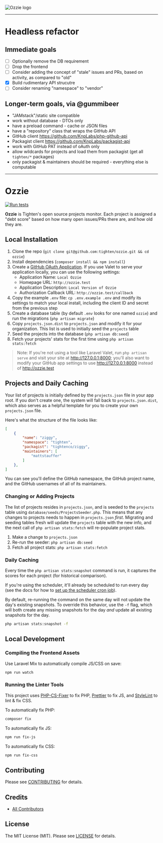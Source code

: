 ![Ozzie logo](https://raw.githubusercontent.com/tighten/ozzie/main/ozzie-banner.png)

-----

# Headless refactor

## Immediate goals

- [ ] Optionally remove the DB requirement
- [ ] Drop the frontend
- [ ] Consider adding the concept of "stale" issues and PRs, based on activity, as compared to "old"
- [x] Build rudimentary API strucutre
- [ ] Consider renaming "namespace" to "vendor"

## Longer-term goals, via @gummibeer

- "JAMstack"/static site compatible
- work without database - DTOs only
- have a preload command - cache or JSON files
- have a "repository" class that wraps the GitHub API
- GitHub client https://github.com/KnpLabs/php-github-api
- Packagist client https://github.com/KnpLabs/packagist-api
- work with GitHub PAT instead of oAuth only
- allow wildcards for projects and load them from packagist (get all `tighten/*` packages)
- only packagist & maintainers should be required - everything else is computable

----

# Ozzie

[![Run tests](https://github.com/tighten/takeout/workflows/Run%20tests/badge.svg?branch=main)](https://github.com/tighten/ozzie/actions?query=workflow%3A%22Run+Tests%22)


**Ozzie** is Tighten's open source projects monitor. Each project is assigned a "debt score" based on how many open issues/PRs there are, and how old they are.

## Local Installation

1. Clone the repo (`git clone git@github.com:tighten/ozzie.git && cd ozzie`)
2. Install dependencies (`composer install && npm install`)
3. Create a [GitHub OAuth Application](https://github.com/settings/developers). If you use Valet to serve your application locally, you can use the following settings:
    - Application Name: `Local Ozzie`
    - Homepage URL: `http://ozzie.test`
    - Application Description: `Local Version of Ozzie`
    - Authorization Callback URL: `http://ozzie.test/callback`
4. Copy the example `.env` file: `cp .env.example .env` and modify its settings to match your local install, including the client ID and secret from the previous step
5. Create a database table (by default `.env` looks for one named `ozzie`) and run the migrations (`php artisan migrate`)
6. Copy `projects.json.dist` to `projects.json` and modify it for your organization. This list is used to initially seed the `projects` table
7. Seed the projects into the database (`php artisan db:seed`)
8. Fetch your projects' stats for the first time using `php artisan stats:fetch`

> Note: If you're not using a tool like Laravel Valet, run `php artisan serve` and visit your site at http://127.0.0.1:8000; you'll also want to modify your GitHub app settings to use http://127.0.0.1:8000 instead of http://ozzie.test

## Projects and Daily Caching

Your list of projects is initially defined by the `projects.json` file in your app root. If you don't create one, the system will fall back to `projects.json.dist`, which also serves as a helpful template for you to create your own `projects.json` file.

Here's what the structure of the file looks like:

```json
[
    {
        "name": "ziggy",
        "namespace": "tighten",
        "packagist": "tightenco/ziggy",
        "maintainers": [
            "mattstauffer"
        ]
    },
]
```

You can see you'll define the GitHub namespace, the GitHub project name, and the GitHub usernames of all of its maintainers.

### Changing or Adding Projects

The list of projects resides in `projects.json`, and is seeded to the `projects` table using `database/seeds/ProjectsSeeder.php`. This means that any changes to projects needs to happen in `projects.json` _first_. Migrating and seeding tables fresh will update the `projects` table with the new info, and the next call of `php artisan stats:fetch` will re-populate project stats.

1. Make a change to `projects.json`
2. Re-run the seeder: `php artisan db:seed`
3. Fetch all project stats: `php artisan stats:fetch`

### Daily Caching

Every time the `php artisan stats:snapshot` command is run, it captures the scores for each project (for historical comparison).

If you're using the scheduler, it'll already be scheduled to run every day (see the docs for how to [set up the scheduler cron job](https://laravel.com/docs/scheduling)).

By default, re-running the command on the same day will not update the day's existing snapshots. To override this behavior, use the `-f` flag, which will both create any missing snapshots for the day *and* update all existing snapshots for the day.

```bash
php artisan stats:snapshot -f
```

## Local Development

### Compiling the Frontend Assets

Use Laravel Mix to automatically compile JS/CSS on save:

```bash
npm run watch
```

### Running the Linter Tools

This project uses [PHP-CS-Fixer](https://github.com/FriendsOfPHP/PHP-CS-Fixer) to fix PHP, [Prettier](https://prettier.io/) to fix JS, and [StyleLint](https://stylelint.io/) to lint & fix CSS.

To automatically fix PHP:

```bash
composer fix
```

To automatically fix JS:

```bash
npm run fix-js
```

To automatically fix CSS:

```bash
npm run fix-css
```

## Contributing

Please see [CONTRIBUTING](CONTRIBUTING.md) for details.

## Credits

-   [All Contributors](https://github.com/tighten/ozzie/graphs/contributors)

## License

The MIT License (MIT). Please see [LICENSE](LICENSE.md) for details.
